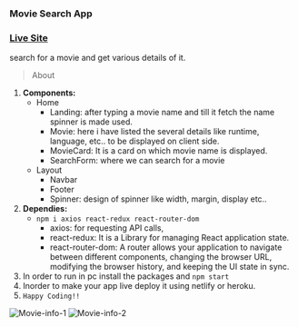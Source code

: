### Movie Search App

### [Live Site](http://smileyshivam.github.io/movies-info)

search for a movie and get various details of it.

> About
1. **Components:**
   - Home
     - Landing: after typing a movie name and till it fetch the name spinner is made used.
     - Movie: here i have listed the several details like runtime, language, etc.. to be displayed on client side.
     - MovieCard: It is a card on which movie name is displayed.
     - SearchForm: where we can search for a movie
   - Layout
     - Navbar
     - Footer
     - Spinner: design of spinner like width, margin, display etc..
2. **Dependies:**
   - ```npm i axios react-redux react-router-dom```
     - axios: for requesting API calls,
     - react-redux: It is a Library for managing React application state.
     - react-router-dom: A router allows your application to navigate between different components, changing the browser URL, modifying the browser history, and keeping the UI                              state in sync.
3. In order to run in pc install the packages and ```npm start```
4. Inorder to make your app live deploy it using netlify or heroku.
5. ```Happy Coding!!```
   
![Movie-info-1](https://user-images.githubusercontent.com/50996696/97550865-382d2a80-19f8-11eb-8652-d4fdc37b31e2.png)
![Movie-info-2](https://user-images.githubusercontent.com/50996696/97550869-395e5780-19f8-11eb-8614-51aa1b583d82.png)



